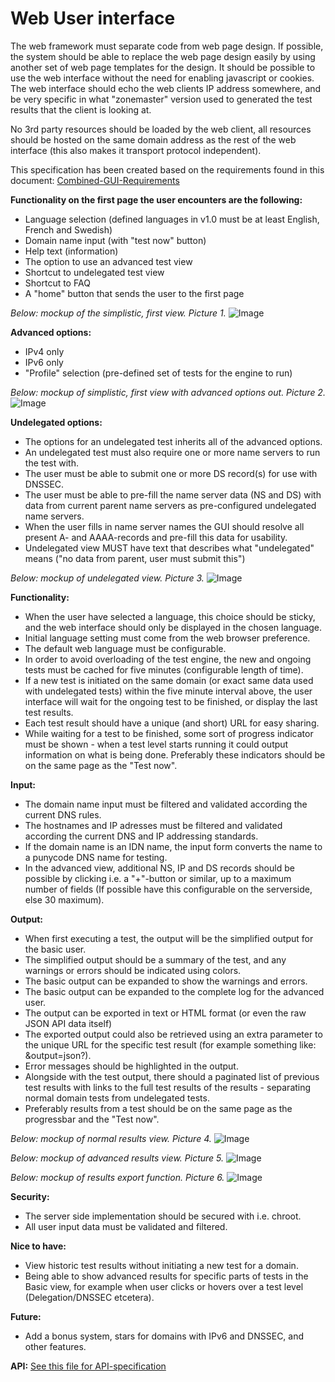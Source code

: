 Web User interface
==================

The web framework must separate code from web page design. If possible, the system should be able to replace the web page design easily by using another set of web page templates for the design. It should be possible to use the web interface without the need for enabling javascript or cookies. The web interface should echo the web clients IP address somewhere, and be very specific in what "zonemaster" version used to generated the test results that the client is looking at.

No 3rd party resources should be loaded by the web client, all resources should be hosted on the same domain address as the rest of the web interface (this also makes it transport protocol independent).

This specification has been created based on the requirements found in this document: [Combined-GUI-Requirements](../../requirements/GUI-Combined-Requirements.txt)

**Functionality on the first page the user encounters are the following:**
* Language selection (defined languages in v1.0 must be at least English, French and Swedish)
* Domain name input (with "test now" button)
* Help text (information)
* The option to use an advanced test view
* Shortcut to undelegated test view
* Shortcut to FAQ
* A "home" button that sends the user to the first page

*Below: mockup of the simplistic, first view. Picture 1.*
![Image](./dnscheck___Home.png?raw=true)

**Advanced options:**
* IPv4 only
* IPv6 only
* "Profile" selection (pre-defined set of tests for the engine to run)

*Below: mockup of simplistic, first view with advanced options out. Picture 2.*
![Image](./dnscheck___Home-Advanced.png?raw=true)

**Undelegated options:**
* The options for an undelegated test inherits all of the advanced options.
* An undelegated test must also require one or more name servers to run the test with.
* The user must be able to submit one or more DS record(s) for use with DNSSEC.
* The user must be able to pre-fill the name server data (NS and DS) with data from
current parent name servers as pre-configured undelegated name servers.
* When the user fills in name server names the GUI should resolve all present A- and
AAAA-records and pre-fill this data for usability.
* Undelegated view MUST have text that describes what "undelegated" means ("no data
from parent, user must submit this")

*Below: mockup of undelegated view. Picture 3.*
![Image](./dnscheck___undelegated.png?raw=true)

**Functionality:**
* When the user have selected a language, this choice should be sticky, and the
web interface should only be displayed in the chosen language.
* Initial language setting must come from the web browser preference.
* The default web language must be configurable.
* In order to avoid overloading of the test engine, the new and ongoing tests must be cached
for five minutes (configurable length of time).
* If a new test is initiated on the same domain (or exact same data used with undelegated
tests) within the five minute interval above, the user interface will wait for the ongoing
test to be finished, or display the last test results.
* Each test result should have a unique (and short) URL for easy sharing.
* While waiting for a test to be finished, some sort of progress indicator must be shown -
when a test level starts running it could output information on what is being done. Preferably these
indicators should be on the same page as the "Test now".

**Input:**
* The domain name input must be filtered and validated according the current DNS rules.
* The hostnames and IP adresses must be filtered and validated according the current
DNS and IP addressing standards.
* If the domain name is an IDN name, the input form converts the name to a punycode
DNS name for testing.
* In the advanced view, additional NS, IP and DS records should be possible by clicking
i.e. a "+"-button or similar, up to a maximum number of fields (If possible have this configurable on the serverside, else 30 maximum).

**Output:**
* When first executing a test, the output will be the simplified output for the basic user.
* The simplified output should be a summary of the test, and any warnings or errors
should be indicated using colors.
* The basic output can be expanded to show the warnings and errors.
* The basic output can be expanded to the complete log for the advanced user.
* The output can be exported in text or HTML format (or even the raw JSON API data itself)
* The exported output could also be retrieved using an extra parameter to the unique
URL for the specific test result (for example something like: &output=json?).
* Error messages should be highlighted in the output.
* Alongside with the test output, there should a paginated list of previous
test results with links to the full test results of the results - separating normal domain
tests from undelegated tests.
* Preferably results from a test should be on the same page as the progressbar and the "Test now".

*Below: mockup of normal results view. Picture 4.*
![Image](./dnscheck___results.png?raw=true)

*Below: mockup of advanced results view. Picture 5.*
![Image](./dnscheck___results-advanced.png?raw=true)

*Below: mockup of results export function. Picture 6.*
![Image](./dnscheck___results-export.png?raw=true)

**Security:**
* The server side implementation should be secured with i.e. chroot.
* All user input data must be validated and filtered.

**Nice to have:**
* View historic test results without initiating a new test for a domain.
* Being able to show advanced results for specific parts of tests in the Basic view, for example when user clicks or hovers over a test level (Delegation/DNSSEC etcetera).

**Future:**
* Add a bonus system, stars for domains with IPv6 and DNSSEC, and other features.

**API:**
[See this file for API-specification](./api-specification.md)

